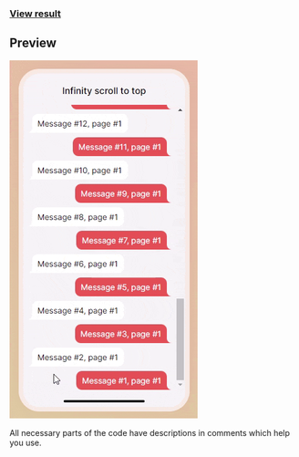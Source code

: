 ### [View result](http://YaroslavShilov.github.io/infinite-scroll-to-top)

## Preview
![preview gif](https://github.com/YaroslavShilov/infinite-scroll-to-top/blob/master/preview.gif)

All necessary parts of the code have descriptions in comments which help you use.